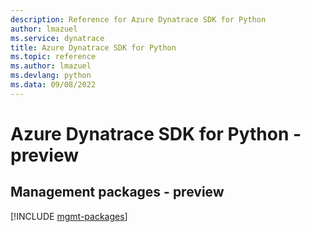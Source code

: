 ```yaml
---
description: Reference for Azure Dynatrace SDK for Python
author: lmazuel
ms.service: dynatrace
title: Azure Dynatrace SDK for Python
ms.topic: reference
ms.author: lmazuel
ms.devlang: python
ms.data: 09/08/2022
---
```

# Azure Dynatrace SDK for Python - preview

## Management packages - preview
[!INCLUDE [mgmt-packages](dynatrace-mgmt-index.md)]